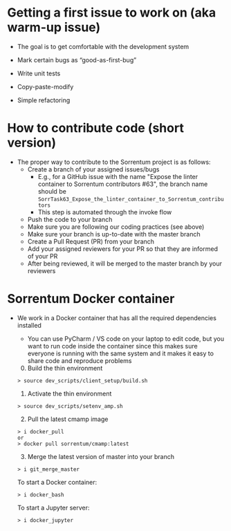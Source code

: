 # Getting a first issue to work on (aka warm-up issue)

- The goal is to get comfortable with the development system

- Mark certain bugs as “good-as-first-bug”
- Write unit tests
- Copy-paste-modify
- Simple refactoring

# How to contribute code (short version)

- The proper way to contribute to the Sorrentum project is as follows:
  - Create a branch of your assigned issues/bugs
    - E.g., for a GitHub issue with the name "Expose the linter container to
      Sorrentum contributors #63", the branch name should be
      `SorrTask63_Expose_the_linter_container_to_Sorrentum_contributors`
    - This step is automated through the invoke flow
  - Push the code to your branch
  - Make sure you are following our coding practices (see above)
  - Make sure your branch is up-to-date with the master branch
  - Create a Pull Request (PR) from your branch
  - Add your assigned reviewers for your PR so that they are informed of your PR
  - After being reviewed, it will be merged to the master branch by your
    reviewers

# Sorrentum Docker container

- We work in a Docker container that has all the required dependencies installed

  - You can use PyCharm / VS code on your laptop to edit code, but you want to
    run code inside the container since this makes sure everyone is running with
    the same system and it makes it easy to share code and reproduce problems

  0. Build the thin environment

  ```
  > source dev_scripts/client_setup/build.sh
  ```

  1. Activate the thin environment

  ```
  > source dev_scripts/setenv_amp.sh
  ```

  2. Pull the latest cmamp image

  ```
  > i docker_pull
  or
  > docker pull sorrentum/cmamp:latest
  ```

  3. Merge the latest version of master into your branch

  ```
  > i git_merge_master
  ```

  To start a Docker container:

  ```
  > i docker_bash
  ```

  To start a Jupyter server:

  ```
  > i docker_jupyter
  ```

